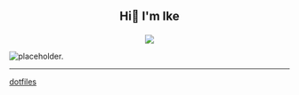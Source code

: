 ## <p align='center'>Hi👋 I'm Ike</p>

<p align="center">
  <a href="https://skillicons.dev">
    <img src="https://skillicons.dev/icons?i=vim,arch,docker,arduino,raspberrypi,py,cpp,ts" />
  </a>
</p>

<picture>
  <source media="(prefers-color-scheme: dark)" srcset="https://github-readme-stats.vercel.app/api?username=owo93&show_icons=true&theme=dark&bg_color=00000000">
  <source media="(prefers-color-scheme: light)" srcset="https://github-readme-stats.vercel.app/api?username=owo93&show_icons=true&theme=light&bg_color=00000000">
  <img alt="placeholder." src="https://github-readme-stats.vercel.app/api?username=owo93&show_icons=true&theme=light">
</picture>

---

[dotfiles](https://github.com/owo93/dotfiles)
